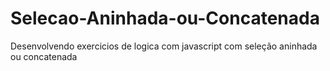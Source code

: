 # Selecao-Aninhada-ou-Concatenada
Desenvolvendo exercicios de logica com javascript com seleção aninhada ou concatenada
